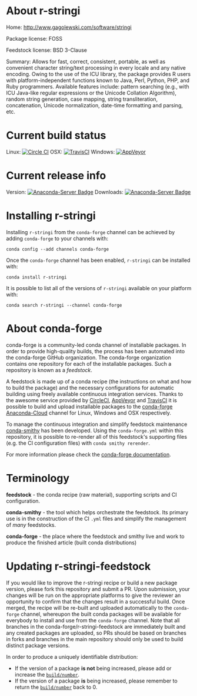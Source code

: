 About r-stringi
===============

Home: http://www.gagolewski.com/software/stringi

Package license: FOSS

Feedstock license: BSD 3-Clause

Summary: Allows for fast, correct, consistent, portable, as well as convenient character string/text processing in every locale and any native encoding. Owing to the use of the ICU library, the package provides R users with platform-independent functions known to Java, Perl, Python, PHP, and Ruby programmers. Available features include: pattern searching (e.g., with ICU Java-like regular expressions or the Unicode Collation Algorithm), random string generation, case mapping, string transliteration, concatenation, Unicode normalization, date-time formatting and parsing, etc.



Current build status
====================

Linux: [![Circle CI](https://circleci.com/gh/conda-forge/r-stringi-feedstock.svg?style=shield)](https://circleci.com/gh/conda-forge/r-stringi-feedstock)
OSX: [![TravisCI](https://travis-ci.org/conda-forge/r-stringi-feedstock.svg?branch=master)](https://travis-ci.org/conda-forge/r-stringi-feedstock)
Windows: [![AppVeyor](https://ci.appveyor.com/api/projects/status/github/conda-forge/r-stringi-feedstock?svg=True)](https://ci.appveyor.com/project/conda-forge/r-stringi-feedstock/branch/master)

Current release info
====================
Version: [![Anaconda-Server Badge](https://anaconda.org/conda-forge/r-stringi/badges/version.svg)](https://anaconda.org/conda-forge/r-stringi)
Downloads: [![Anaconda-Server Badge](https://anaconda.org/conda-forge/r-stringi/badges/downloads.svg)](https://anaconda.org/conda-forge/r-stringi)

Installing r-stringi
====================

Installing `r-stringi` from the `conda-forge` channel can be achieved by adding `conda-forge` to your channels with:

```
conda config --add channels conda-forge
```

Once the `conda-forge` channel has been enabled, `r-stringi` can be installed with:

```
conda install r-stringi
```

It is possible to list all of the versions of `r-stringi` available on your platform with:

```
conda search r-stringi --channel conda-forge
```


About conda-forge
=================

conda-forge is a community-led conda channel of installable packages.
In order to provide high-quality builds, the process has been automated into the
conda-forge GitHub organization. The conda-forge organization contains one repository
for each of the installable packages. Such a repository is known as a *feedstock*.

A feedstock is made up of a conda recipe (the instructions on what and how to build
the package) and the necessary configurations for automatic building using freely
available continuous integration services. Thanks to the awesome service provided by
[CircleCI](https://circleci.com/), [AppVeyor](http://www.appveyor.com/)
and [TravisCI](https://travis-ci.org/) it is possible to build and upload installable
packages to the [conda-forge](https://anaconda.org/conda-forge)
[Anaconda-Cloud](http://docs.anaconda.org/) channel for Linux, Windows and OSX respectively.

To manage the continuous integration and simplify feedstock maintenance
[conda-smithy](http://github.com/conda-forge/conda-smithy) has been developed.
Using the ``conda-forge.yml`` within this repository, it is possible to re-render all of
this feedstock's supporting files (e.g. the CI configuration files) with ``conda smithy rerender``.

For more information please check the [conda-forge documentation](https://conda-forge.org/docs/).

Terminology
===========

**feedstock** - the conda recipe (raw material), supporting scripts and CI configuration.

**conda-smithy** - the tool which helps orchestrate the feedstock.
                   Its primary use is in the construction of the CI ``.yml`` files
                   and simplify the management of *many* feedstocks.

**conda-forge** - the place where the feedstock and smithy live and work to
                  produce the finished article (built conda distributions)


Updating r-stringi-feedstock
============================

If you would like to improve the r-stringi recipe or build a new
package version, please fork this repository and submit a PR. Upon submission,
your changes will be run on the appropriate platforms to give the reviewer an
opportunity to confirm that the changes result in a successful build. Once
merged, the recipe will be re-built and uploaded automatically to the
`conda-forge` channel, whereupon the built conda packages will be available for
everybody to install and use from the `conda-forge` channel.
Note that all branches in the conda-forge/r-stringi-feedstock are
immediately built and any created packages are uploaded, so PRs should be based
on branches in forks and branches in the main repository should only be used to
build distinct package versions.

In order to produce a uniquely identifiable distribution:
 * If the version of a package **is not** being increased, please add or increase
   the [``build/number``](http://conda.pydata.org/docs/building/meta-yaml.html#build-number-and-string).
 * If the version of a package **is** being increased, please remember to return
   the [``build/number``](http://conda.pydata.org/docs/building/meta-yaml.html#build-number-and-string)
   back to 0.